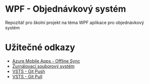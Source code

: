 # WPF - Objednávkový systém
Repozitář pro školní projekt na téma WPF aplikace pro objednávkový systém
# Užitečné odkazy
* [Azure Mobile Apps - Offline Sync](https://docs.microsoft.com/en-us/azure/app-service-mobile/app-service-mobile-offline-data-sync "Azure Mobile Apps - Offline Sync")
* [Žurnálovací souborový systém](https://en.wikipedia.org/wiki/Journaling_file_system "Žurnálovací souborový systém")
* [VSTS - Git Push](https://docs.microsoft.com/en-us/vsts/git/tutorial/pushing "VSTS - Git Push")
* [VSTS - Git Pull](https://docs.microsoft.com/en-us/vsts/git/tutorial/pulling "VSTS - Git Pull")
